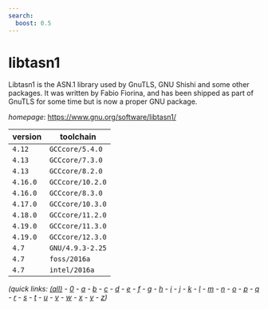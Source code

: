 ```yaml
---
search:
  boost: 0.5
---
```

# libtasn1

Libtasn1 is the ASN.1 library used by GnuTLS, GNU Shishi and some other packages.  It was written by Fabio Fiorina, and has been shipped as part of GnuTLS  for some time but is now a proper GNU package.

*homepage*: <https://www.gnu.org/software/libtasn1/>

version | toolchain
--------|----------
``4.12`` | ``GCCcore/5.4.0``
``4.13`` | ``GCCcore/7.3.0``
``4.13`` | ``GCCcore/8.2.0``
``4.16.0`` | ``GCCcore/10.2.0``
``4.16.0`` | ``GCCcore/8.3.0``
``4.17.0`` | ``GCCcore/10.3.0``
``4.18.0`` | ``GCCcore/11.2.0``
``4.19.0`` | ``GCCcore/11.3.0``
``4.19.0`` | ``GCCcore/12.3.0``
``4.7`` | ``GNU/4.9.3-2.25``
``4.7`` | ``foss/2016a``
``4.7`` | ``intel/2016a``


*(quick links: [(all)](../index.md) - [0](../0/index.md) - [a](../a/index.md) - [b](../b/index.md) - [c](../c/index.md) - [d](../d/index.md) - [e](../e/index.md) - [f](../f/index.md) - [g](../g/index.md) - [h](../h/index.md) - [i](../i/index.md) - [j](../j/index.md) - [k](../k/index.md) - [l](../l/index.md) - [m](../m/index.md) - [n](../n/index.md) - [o](../o/index.md) - [p](../p/index.md) - [q](../q/index.md) - [r](../r/index.md) - [s](../s/index.md) - [t](../t/index.md) - [u](../u/index.md) - [v](../v/index.md) - [w](../w/index.md) - [x](../x/index.md) - [y](../y/index.md) - [z](../z/index.md))*

